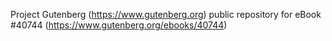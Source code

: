 Project Gutenberg (https://www.gutenberg.org) public repository for eBook #40744 (https://www.gutenberg.org/ebooks/40744)
